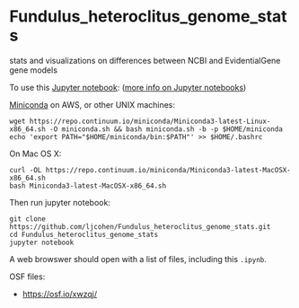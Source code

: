 # Fundulus_heteroclitus_genome_stats
stats and visualizations on differences between NCBI and EvidentialGene gene models

To use this [Jupyter notebook](http://jupyter.readthedocs.io/en/latest/install.html):
([more info on Jupyter notebooks](http://angus.readthedocs.io/en/2017/Jupyter-Notebook-Notes.html))

[Miniconda](https://conda.io/miniconda.html) on AWS, or other UNIX machines:
```
wget https://repo.continuum.io/miniconda/Miniconda3-latest-Linux-x86_64.sh -O miniconda.sh && bash miniconda.sh -b -p $HOME/miniconda
echo 'export PATH="$HOME/miniconda/bin:$PATH"' >> $HOME/.bashrc
```

On Mac OS X:
```
curl -OL https://repo.continuum.io/miniconda/Miniconda3-latest-MacOSX-x86_64.sh
bash Miniconda3-latest-MacOSX-x86_64.sh
```


Then run jupyter notebook:

```
git clone https://github.com/ljcohen/Fundulus_heteroclitus_genome_stats.git
cd Fundulus_heteroclitus_genome_stats
jupyter notebook
```

A web browswer should open with a list of files, including this `.ipynb`.

OSF files:
* https://osf.io/xwzqj/
